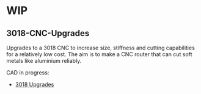 # WIP

## 3018-CNC-Upgrades
Upgrades to a 3018 CNC to increase size, stiffness and cutting capabilities for a relatively low cost. The aim is to make a CNC router that can cut soft metals like aluminium reliably.

CAD in progress:
- [3018 Upgrades](https://a360.co/3HgssZI)
